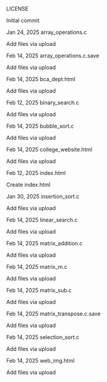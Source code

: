 LICENSE
	
Initial commit
	
Jan 24, 2025
array_operations.c
	
Add files via upload
	
Feb 14, 2025
array_operations.c.save
	
Add files via upload
	
Feb 14, 2025
bca_dept.html
	
Add files via upload
	
Feb 12, 2025
binary_search.c
	
Add files via upload
	
Feb 14, 2025
bubble_sort.c
	
Add files via upload
	
Feb 14, 2025
college_website.html
	
Add files via upload
	
Feb 12, 2025
index.html
	
Create index.html
	
Jan 30, 2025
insertion_sort.c
	
Add files via upload
	
Feb 14, 2025
linear_search.c
	
Add files via upload
	
Feb 14, 2025
matrix_addition.c
	
Add files via upload
	
Feb 14, 2025
matrix_m.c
	
Add files via upload
	
Feb 14, 2025
matrix_sub.c
	
Add files via upload
	
Feb 14, 2025
matrix_transpose.c.save
	
Add files via upload
	
Feb 14, 2025
selection_sort.c
	
Add files via upload
	
Feb 14, 2025
web_img.html
	
Add files via upload
